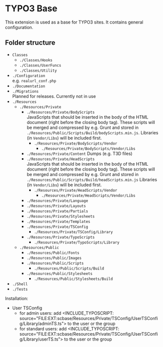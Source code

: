 TYPO3 Base
==========

This extension is used as a base for TYPO3 sites. It contains general configuration.


Folder structure
----------------

* `Classes`
  * `./Classes/Hooks`
  * `./Classes/UserFuncs`
  * `./Classes/Utility`
* `./Configuration`  
  e.g. `realurl_conf.php`
* `./Documentation`
* `./Migrations`  
  Planned for releases. Currently not in use
* `./Resources`
  * `./Resources/Private`
    * `./Resources/Private/BodyScripts`  
      JavaScripts that should be inserted in the body of the HTML document (right before the closing body tag).
      These scripts will be merged and compressed by e.g. Grunt and stored in `./Resources/Public/Scripts/Build/bodyScripts.min.js`.
      Libraries (in `Vendor/Libs`) will be included first.
      * `./Resources/Private/BodyScripts/Vendor`
        * `./Resources/Private/BodyScripts/Vendor/Libs`
    * `./Resources/Private/Content` 
      Dumps (e.g. T3D files)
    * `./Resources/Private/HeadScripts`  
      JavaScripts that should be inserted in the body of the HTML document (right before the closing body tag).
      These scripts will be merged and compressed by e.g. Grunt and stored in `./Resources/Public/Scripts/Build/headScripts.min.js`
      Libraries (in `Vendor/Libs`) will be included first.
      * `./Resources/Private/HeadScripts/Vendor`
        * `./Resources/Private/HeadScripts/Vendor/Libs`
    * `./Resources/Private/Language`
    * `./Resources/Private/Layouts`
    * `./Resources/Private/Partials`
    * `./Resources/Private/Stylesheets`
    * `./Resources/Private/Templates`
    * `./Resources/Private/TSConfig`
      * `./Resources/Private/TSConfig/Library`
    * `./Resources/Private/TypoScripts`
      * `./Resources/Private/TypoScripts/Library`
  * `./Resources/Public`
    * `./Resources/Public/Fonts`
    * `./Resources/Public/Images`
    * `./Resources/Public/Scripts`
      * `./Resources/Public/Scripts/Build`
    * `./Resources/Public/Stylesheets`
      * `./Resources/Public/Stylesheets/Build`
* `./Shell`
* `./Tests`

Installation:

- User TSConfig
  * for admin users: add <INCLUDE_TYPOSCRIPT: source="FILE:EXT:scbase/Resources/Private/TSConfig/UserTSConfig/Library/adminTS.ts"> to the user or the group
  * for standard users: add <INCLUDE_TYPOSCRIPT: source="FILE:EXT:scbase/Resources/Private/TSConfig/UserTSConfig/Library/userTS.ts"> to the user or the group